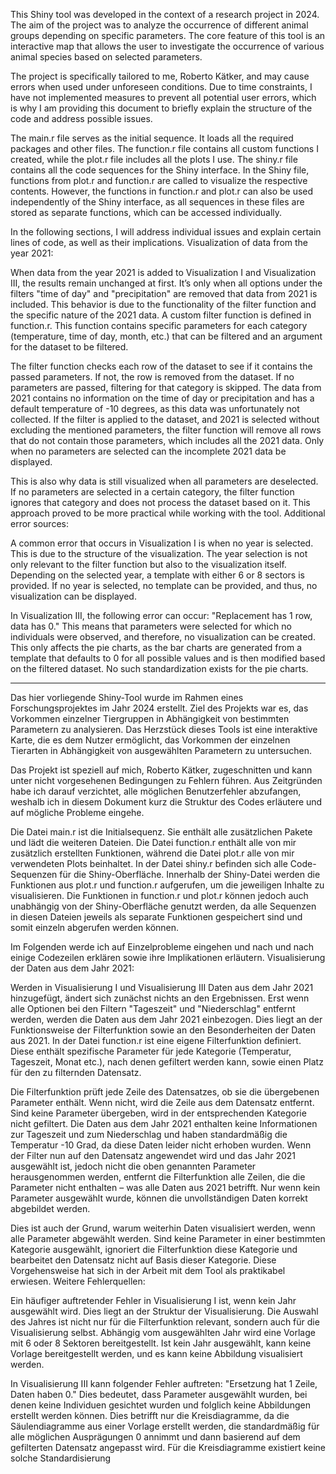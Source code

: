 This Shiny tool was developed in the context of a research project in 2024. The aim of the project was to analyze the occurrence of different animal groups depending on specific parameters. The core feature of this tool is an interactive map that allows the user to investigate the occurrence of various animal species based on selected parameters.

The project is specifically tailored to me, Roberto Kätker, and may cause errors when used under unforeseen conditions. Due to time constraints, I have not implemented measures to prevent all potential user errors, which is why I am providing this document to briefly explain the structure of the code and address possible issues.

The main.r file serves as the initial sequence. It loads all the required packages and other files. The function.r file contains all custom functions I created, while the plot.r file includes all the plots I use. The shiny.r file contains all the code sequences for the Shiny interface. In the Shiny file, functions from plot.r and function.r are called to visualize the respective contents. However, the functions in function.r and plot.r can also be used independently of the Shiny interface, as all sequences in these files are stored as separate functions, which can be accessed individually.

In the following sections, I will address individual issues and explain certain lines of code, as well as their implications.
Visualization of data from the year 2021:

When data from the year 2021 is added to Visualization I and Visualization III, the results remain unchanged at first. It’s only when all options under the filters "time of day" and "precipitation" are removed that data from 2021 is included. This behavior is due to the functionality of the filter function and the specific nature of the 2021 data. A custom filter function is defined in function.r. This function contains specific parameters for each category (temperature, time of day, month, etc.) that can be filtered and an argument for the dataset to be filtered.

The filter function checks each row of the dataset to see if it contains the passed parameters. If not, the row is removed from the dataset. If no parameters are passed, filtering for that category is skipped. The data from 2021 contains no information on the time of day or precipitation and has a default temperature of -10 degrees, as this data was unfortunately not collected. If the filter is applied to the dataset, and 2021 is selected without excluding the mentioned parameters, the filter function will remove all rows that do not contain those parameters, which includes all the 2021 data. Only when no parameters are selected can the incomplete 2021 data be displayed.

This is also why data is still visualized when all parameters are deselected. If no parameters are selected in a certain category, the filter function ignores that category and does not process the dataset based on it. This approach proved to be more practical while working with the tool.
Additional error sources:

A common error that occurs in Visualization I is when no year is selected. This is due to the structure of the visualization. The year selection is not only relevant to the filter function but also to the visualization itself. Depending on the selected year, a template with either 6 or 8 sectors is provided. If no year is selected, no template can be provided, and thus, no visualization can be displayed.

In Visualization III, the following error can occur: "Replacement has 1 row, data has 0." This means that parameters were selected for which no individuals were observed, and therefore, no visualization can be created. This only affects the pie charts, as the bar charts are generated from a template that defaults to 0 for all possible values and is then modified based on the filtered dataset. No such standardization exists for the pie charts.

---------------------------------------------------------------------------------------------------------------------------------------------------

Das hier vorliegende Shiny-Tool wurde im Rahmen eines Forschungsprojektes im Jahr 2024 erstellt. Ziel des Projekts war es, das Vorkommen einzelner Tiergruppen in Abhängigkeit von bestimmten Parametern zu analysieren. Das Herzstück dieses Tools ist eine interaktive Karte, die es dem Nutzer ermöglicht, das Vorkommen der einzelnen Tierarten in Abhängigkeit von ausgewählten Parametern zu untersuchen.

Das Projekt ist speziell auf mich, Roberto Kätker, zugeschnitten und kann unter nicht vorgesehenen Bedingungen zu Fehlern führen. Aus Zeitgründen habe ich darauf verzichtet, alle möglichen Benutzerfehler abzufangen, weshalb ich in diesem Dokument kurz die Struktur des Codes erläutere und auf mögliche Probleme eingehe.

Die Datei main.r ist die Initialsequenz. Sie enthält alle zusätzlichen Pakete und lädt die weiteren Dateien. Die Datei function.r enthält alle von mir zusätzlich erstellten Funktionen, während die Datei plot.r alle von mir verwendeten Plots beinhaltet. In der Datei shiny.r befinden sich alle Code-Sequenzen für die Shiny-Oberfläche. Innerhalb der Shiny-Datei werden die Funktionen aus plot.r und function.r aufgerufen, um die jeweiligen Inhalte zu visualisieren. Die Funktionen in function.r und plot.r können jedoch auch unabhängig von der Shiny-Oberfläche genutzt werden, da alle Sequenzen in diesen Dateien jeweils als separate Funktionen gespeichert sind und somit einzeln abgerufen werden können.

Im Folgenden werde ich auf Einzelprobleme eingehen und nach und nach einige Codezeilen erklären sowie ihre Implikationen erläutern.
Visualisierung der Daten aus dem Jahr 2021:

Werden in Visualisierung I und Visualisierung III Daten aus dem Jahr 2021 hinzugefügt, ändert sich zunächst nichts an den Ergebnissen. Erst wenn alle Optionen bei den Filtern "Tageszeit" und "Niederschlag" entfernt werden, werden die Daten aus dem Jahr 2021 einbezogen. Dies liegt an der Funktionsweise der Filterfunktion sowie an den Besonderheiten der Daten aus 2021. In der Datei function.r ist eine eigene Filterfunktion definiert. Diese enthält spezifische Parameter für jede Kategorie (Temperatur, Tageszeit, Monat etc.), nach denen gefiltert werden kann, sowie einen Platz für den zu filternden Datensatz.

Die Filterfunktion prüft jede Zeile des Datensatzes, ob sie die übergebenen Parameter enthält. Wenn nicht, wird die Zeile aus dem Datensatz entfernt. Sind keine Parameter übergeben, wird in der entsprechenden Kategorie nicht gefiltert. Die Daten aus dem Jahr 2021 enthalten keine Informationen zur Tageszeit und zum Niederschlag und haben standardmäßig die Temperatur -10 Grad, da diese Daten leider nicht erhoben wurden. Wenn der Filter nun auf den Datensatz angewendet wird und das Jahr 2021 ausgewählt ist, jedoch nicht die oben genannten Parameter herausgenommen werden, entfernt die Filterfunktion alle Zeilen, die die Parameter nicht enthalten – was alle Daten aus 2021 betrifft. Nur wenn kein Parameter ausgewählt wurde, können die unvollständigen Daten korrekt abgebildet werden.

Dies ist auch der Grund, warum weiterhin Daten visualisiert werden, wenn alle Parameter abgewählt werden. Sind keine Parameter in einer bestimmten Kategorie ausgewählt, ignoriert die Filterfunktion diese Kategorie und bearbeitet den Datensatz nicht auf Basis dieser Kategorie. Diese Vorgehensweise hat sich in der Arbeit mit dem Tool als praktikabel erwiesen.
Weitere Fehlerquellen:

Ein häufiger auftretender Fehler in Visualisierung I ist, wenn kein Jahr ausgewählt wird. Dies liegt an der Struktur der Visualisierung. Die Auswahl des Jahres ist nicht nur für die Filterfunktion relevant, sondern auch für die Visualisierung selbst. Abhängig vom ausgewählten Jahr wird eine Vorlage mit 6 oder 8 Sektoren bereitgestellt. Ist kein Jahr ausgewählt, kann keine Vorlage bereitgestellt werden, und es kann keine Abbildung visualisiert werden.

In Visualisierung III kann folgender Fehler auftreten: "Ersetzung hat 1 Zeile, Daten haben 0." Dies bedeutet, dass Parameter ausgewählt wurden, bei denen keine Individuen gesichtet wurden und folglich keine Abbildungen erstellt werden können. Dies betrifft nur die Kreisdiagramme, da die Säulendiagramme aus einer Vorlage erstellt werden, die standardmäßig für alle möglichen Ausprägungen 0 annimmt und dann basierend auf dem gefilterten Datensatz angepasst wird. Für die Kreisdiagramme existiert keine solche Standardisierung
